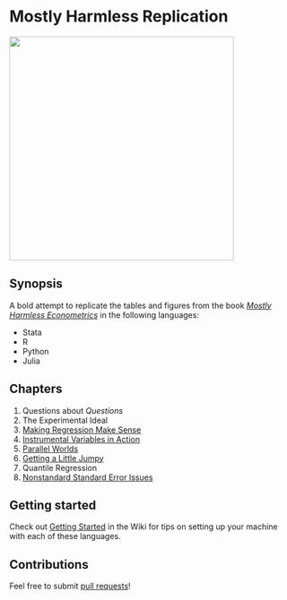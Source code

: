 # Mostly Harmless Replication
<img src="http://img12.deviantart.net/f2cc/i/2015/017/2/5/babel_fish_poster__color__by_mrrtist21-d8eb1ea.jpg" width="400">

## Synopsis

A bold attempt to replicate the tables and figures from the book [_Mostly Harmless Econometrics_](http://www.mostlyharmlesseconometrics.com/) in the following languages:
* Stata
* R
* Python
* Julia

## Chapters
1. Questions about _Questions_
2. The Experimental Ideal
3. [Making Regression Make Sense](03%20Making%20Regression%20Make%20Sense/03%20Making%20Regression%20Make%20Sense.md)
4. [Instrumental Variables in Action](04%20Instrumental%20Variables%20in%20Action/04%20Instrumental%20Variables%20in%20Action.md)
5. [Parallel Worlds](05%20Fixed%20Effects%2C%20DD%20and%20Panel%20Data/05%20Fixed%20Effects%2C%20DD%20and%20Panel%20Data.md)
6. [Getting a Little Jumpy](06%20Getting%20a%20Little%20Jumpy/06%20Getting%20a%20Little%20Jumpy.md)
7. Quantile Regression
8. [Nonstandard Standard Error Issues](08%20Nonstandard%20Standard%20Error%20Issues/08%20Nonstanard%20Standard%20Error%20Issues.md)

## Getting started
Check out [Getting Started](https://github.com/vikjam/mostly-harmless-replication/wiki/Getting-started) in the Wiki for tips on setting up your machine with each of these languages.

## Contributions
Feel free to submit [pull requests](https://github.com/blog/1943-how-to-write-the-perfect-pull-request)!
